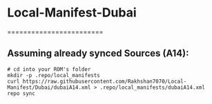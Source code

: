 # Local-Manifest-Dubai
========================

Assuming already synced Sources (A14):
----------
    # cd into your ROM's folder
    mkdir -p .repo/local_manifests
    curl https://raw.githubusercontent.com/Rakhshan7070/Local-Manifest/Dubai/dubaiA14.xml > .repo/local_manifests/dubaiA14.xml
    repo sync
